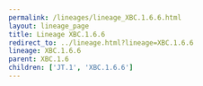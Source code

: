 ```yaml
---
permalink: /lineages/lineage_XBC.1.6.6.html
layout: lineage_page
title: Lineage XBC.1.6.6
redirect_to: ../lineage.html?lineage=XBC.1.6.6
lineage: XBC.1.6.6
parent: XBC.1.6
children: ['JT.1', 'XBC.1.6.6']
---
```

